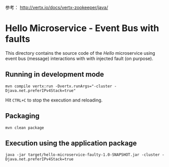 参考： http://vertx.io/docs/vertx-zookeeper/java/

# Hello Microservice - Event Bus with faults

This directory contains the source code of the _Hello_ microservice using event bus (message) interactions with with injected fault (on purpose).

## Running in development mode

```
mvn compile vertx:run -Dvertx.runArgs="-cluster -Djava.net.preferIPv4Stack=true"
```

Hit `CTRL+C` to stop the execution and reloading.


## Packaging

```
mvn clean package
```

## Execution using the application package

```
java -jar target/hello-microservice-faulty-1.0-SNAPSHOT.jar -cluster -Djava.net.preferIPv4Stack=true
```

